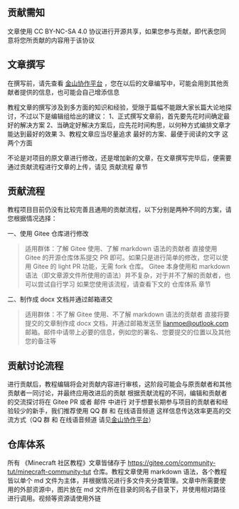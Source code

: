 
## 贡献需知
文章使用 CC BY-NC-SA 4.0 协议进行开源共享，如果您参与贡献，即代表您同意将您所贡献的内容用于该协议

## 文章撰写
在撰写前，请先查看 [金山协作平台](https://www.kdocs.cn/l/coiA5aK3MGeW) ，您在以后的文章编写中，可能会用到其他贡献者提供的信息，也可能会自己增添信息

教程文章的撰写涉及到多方面的知识和经验，受限于篇幅不能跟大家长篇大论地探讨，不过以下是编辑组给出的建议：
1、正式撰写文章前，首先要先花时间确定最好的解决方案
2、当确定好解决方案后，应先花时间构思，以何种方式编排文章才能达到最好的效果
3、教程文章应当尽量追求 最好的方案、最便于阅读的文字 这两个方面

不论是对项目的原文章进行修改，还是增加新的文章，在文章撰写完毕后，便需要通过贡献流程进行文章的上传，请见 贡献流程 章节

## 贡献流程
教程项目目前仍没有比较完善且通用的贡献流程，以下分别是两种不同的方案，请您根据情况选择：

一、使用 Gitee 仓库进行修改
> 适用群体：了解 Gitee 使用、了解 markdown 语法的贡献者
直接使用 Gitee 的开源仓库体系提交 PR 即可。如果只是进行简单的修改，您可以使用 Gitee 的 light PR 功能，无需 fork 仓库。
Gitee 本身使用和 markdown 语法（即文章源文件所使用的语法）并不复杂，对于并不了解的贡献者，也可以尝试自行学习
如果您使用该流程，请查看下文的 仓库体系 章节

二、制作成 docx 文档并通过邮箱递交
> 适用群体：不了解 Gitee 使用、不了解 markdown 语法的贡献者
直接将要提交的文章制作成 docx 文档，并通过邮箱发送至 lianmoe@outlook.com 邮箱。邮件中请带上必要的信息，例如您的署名、您要提交的位置以及其他您的备注等

## 贡献讨论流程
进行贡献后，教程编辑将会对贡献内容进行审核，这阶段可能会与原贡献者和其他贡献者一同讨论，并最终应用改进后的贡献
根据贡献流程的不同，编辑和贡献者的交流探讨将在 Gitee PR 或者 邮件 中进行
对于想要长期参与项目的贡献者和经验较少的新手，我们推荐使用 QQ 群 和 在线语音频道 这样信息传达效率更高的交流方式（QQ 群 和 在线语音频道 请见[金山协作平台](https://www.kdocs.cn/l/coiA5aK3MGeW)）

## 仓库体系
所有 《Minecraft 社区教程》文章皆储存于 https://gitee.com/community-tut/minecraft-community-tut 仓库。教程文章使用 markdown 语法，各个教程皆以单个 md 文件为主体，并根据情况进行多文件夹分类管理。文章中所需要使用的外部资源中，图片放在 md 文件所在目录的同名子目录下，并使用相对路径进行调用。视频等资源请使用外链